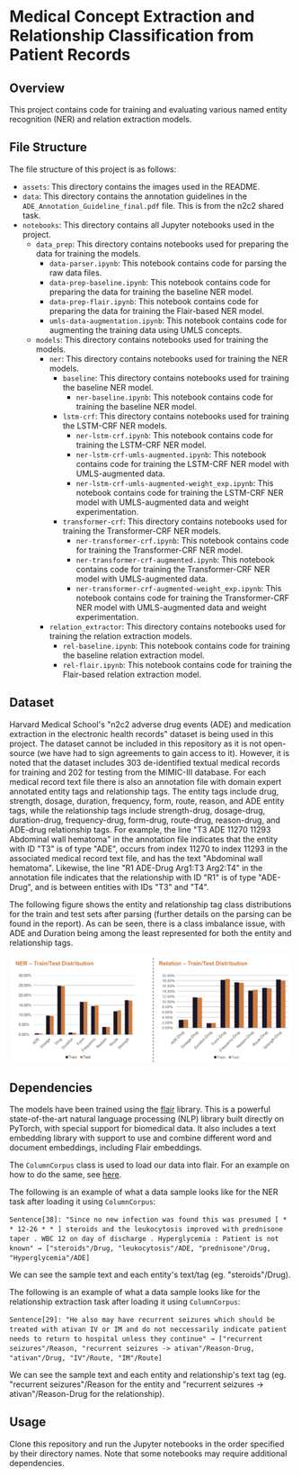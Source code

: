 # Medical Concept Extraction and Relationship Classification from Patient Records

## Overview
This project contains code for training and evaluating various named entity recognition (NER) and relation extraction models.

## File Structure
The file structure of this project is as follows:

- `assets`: This directory contains the images used in the README.
- `data`: This directory contains the annotation guidelines in the `ADE_Annotation_Guideline_final.pdf` file. This is from the n2c2 shared task.
- `notebooks`: This directory contains all Jupyter notebooks used in the project.
    - `data_prep`: This directory contains notebooks used for preparing the data for training the models.
        - `data-parser.ipynb`: This notebook contains code for parsing the raw data files.
        - `data-prep-baseline.ipynb`: This notebook contains code for preparing the data for training the baseline NER model.
        - `data-prep-flair.ipynb`: This notebook contains code for preparing the data for training the Flair-based NER model.
        - `umls-data-augmentation.ipynb`: This notebook contains code for augmenting the training data using UMLS concepts.
    - `models`: This directory contains notebooks used for training the models.
        - `ner`: This directory contains notebooks used for training the NER models.
            - `baseline`: This directory contains notebooks used for training the baseline NER model.
                - `ner-baseline.ipynb`: This notebook contains code for training the baseline NER model.
            - `lstm-crf`: This directory contains notebooks used for training the LSTM-CRF NER models.
                - `ner-lstm-crf.ipynb`: This notebook contains code for training the LSTM-CRF NER model.
                - `ner-lstm-crf-umls-augmented.ipynb`: This notebook contains code for training the LSTM-CRF NER model with UMLS-augmented data.
                - `ner-lstm-crf-umls-augmented-weight_exp.ipynb`: This notebook contains code for training the LSTM-CRF NER model with UMLS-augmented data and weight experimentation.
            - `transformer-crf`: This directory contains notebooks used for training the Transformer-CRF NER models.
                - `ner-transformer-crf.ipynb`: This notebook contains code for training the Transformer-CRF NER model.
                - `ner-transformer-crf-augmented.ipynb`: This notebook contains code for training the Transformer-CRF NER model with UMLS-augmented data.
                - `ner-transformer-crf-augmented-weight_exp.ipynb`: This notebook contains code for training the Transformer-CRF NER model with UMLS-augmented data and weight experimentation.
        - `relation_extractor`: This directory contains notebooks used for training the relation extraction models.
            - `rel-baseline.ipynb`: This notebook contains code for training the baseline relation extraction model.
            - `rel-flair.ipynb`: This notebook contains code for training the Flair-based relation extraction model.

## Dataset
Harvard Medical School's "n2c2 adverse drug events (ADE) and medication extraction in the electronic health records" dataset is being used in this project. The dataset cannot be included in this repository as it is not open-source (we have had to sign agreements to gain access to it). However, it is noted that the dataset includes 303 de-identified textual medical records for training and 202 for testing from the MIMIC-III database. For each medical record text file there is also an annotation file with domain expert annotated entity tags and relationship tags. The entity tags include drug, strength, dosage, duration, frequency, form, route, reason, and ADE entity tags, while the relationship tags include strength-drug, dosage-drug, duration-drug, frequency-drug, form-drug, route-drug, reason-drug, and ADE-drug relationship tags. For example, the line "T3 ADE 11270 11293 Abdominal wall hematoma" in the annotation file indicates that the entity with ID "T3" is of type "ADE", occurs from index 11270 to index 11293 in the associated medical record text file, and has the text "Abdominal wall hematoma". Likewise, the line "R1 ADE-Drug Arg1:T3 Arg2:T4" in the annotation file indicates that the relationship with ID "R1" is of type "ADE-Drug", and is between entities with IDs "T3" and "T4".

The following figure shows the entity and relationship tag class distributions for the train and test sets after parsing (further details on the parsing can be found in the report). As can be seen, there is a class imbalance issue, with ADE and Duration being among the least represented for both the entity and relationship tags.

<img src="./assets/class-distributions.png" alt="grid"/>

## Dependencies
The models have been trained using the [flair](https://github.com/flairNLP/flair) library. This is a powerful state-of-the-art natural language processing (NLP) library built directly on PyTorch, with special support for biomedical data. It also includes a text embedding library with support to use and combine different word and document embeddings, including Flair embeddings.

The `ColumnCorpus` class is used to load our data into flair. For an example on how to do the same, see [here](https://flairnlp.github.io/docs/tutorial-training/how-to-load-custom-dataset). 

The following is an example of what a data sample looks like for the NER task after loading it using `ColumnCorpus`:

`Sentence[38]: "Since no new infection was found this was presumed [ * * 12-26 * * ] steroids and the leukocytosis improved with prednisone taper . WBC 12 on day of discharge . Hyperglycemia : Patient is not known" → ["steroids"/Drug, "leukocytosis"/ADE, "prednisone"/Drug, "Hyperglycemia"/ADE]`

We can see the sample text and each entity's text/tag (eg. "steroids"/Drug). 

The following is an example of what a data sample looks like for the relationship extraction task after loading it using `ColumnCorpus`:

`Sentence[29]: "He also may have recurrent seizures which should be treated with ativan IV or IM and do not neccessarily indicate patient needs to return to hospital unless they continue" → ["recurrent seizures"/Reason, "recurrent seizures -> ativan"/Reason-Drug, "ativan"/Drug, "IV"/Route, "IM"/Route]`

We can see the sample text and each entity and relationship's text tag (eg. "recurrent seizures"/Reason for the entity and "recurrent seizures -> ativan"/Reason-Drug for the relationship).

## Usage

Clone this repository and run the Jupyter notebooks in the order specified by their directory names. Note that some notebooks may require additional dependencies.
